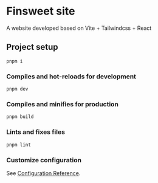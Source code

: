 # Finsweet site

A website developed based on Vite + Tailwindcss + React

## Project setup

```
pnpm i
```

### Compiles and hot-reloads for development

```
pnpm dev
```

### Compiles and minifies for production

```
pnpm build
```

### Lints and fixes files

```
pnpm lint
```

### Customize configuration

See [Configuration Reference](https://vitejs.dev/config/).
